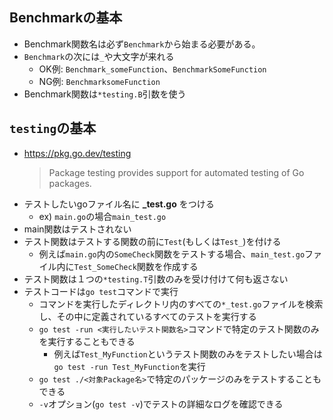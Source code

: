 ## Benchmarkの基本
- Benchmark関数名は必ず`Benchmark`から始まる必要がある。
- `Benchmark`の次には`_`や大文字が来れる
  - OK例: `Benchmark_someFunction`、`BenchmarkSomeFunction`
  - NG例: `BenchmarksomeFunction`
- Benchmark関数は`*testing.B`引数を使う

## `testing`の基本
- https://pkg.go.dev/testing
  > Package testing provides support for automated testing of Go packages.
- テストしたいgoファイル名に **_test.go** をつける
  - ex) `main.go`の場合`main_test.go`
- main関数はテストされない
- テスト関数はテストする関数の前に`Test`(もしくは`Test_`)を付ける
  - 例えば`main.go`内の`SomeCheck`関数をテストする場合、`main_test.go`ファイル内に`Test_SomeCheck`関数を作成する
- テスト関数は１つの`*testing.T`引数のみを受け付けて何も返さない
- テストコードは`go test`コマンドで実行
  - コマンドを実行したディレクトリ内のすべての`*_test.go`ファイルを検索し、その中に定義されているすべてのテストを実行する
  - `go test -run <実行したいテスト関数名>`コマンドで特定のテスト関数のみを実行することもできる
    - 例えば`Test_MyFunction`というテスト関数のみをテストしたい場合は`go test -run Test_MyFunction`を実行
  - `go test ./<対象Package名>`で特定のパッケージのみをテストすることもできる
  - `-v`オプション(`go test -v`)でテストの詳細なログを確認できる
